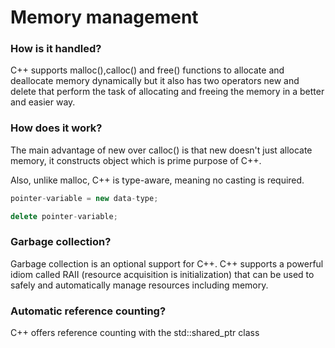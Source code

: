 # Memory management

### How is it handled?
 C++ supports malloc(),calloc() and free() functions to allocate and deallocate memory dynamically but it also has two operators new and delete that perform the task of allocating and freeing the memory in a better and easier way.
### How does it work?
The main advantage of new over calloc() is that new doesn't just allocate memory, it constructs object which is prime purpose of C++.

Also, unlike malloc, C++ is type-aware, meaning no casting is required.

```C++
pointer-variable = new data-type;

delete pointer-variable;
```
### Garbage collection?
Garbage collection is an optional support for C++.
C++ supports a powerful idiom called RAII (resource acquisition is initialization) that can be used to safely and automatically manage resources including memory.
### Automatic reference counting?
C++ offers reference counting with the std::shared_ptr class
